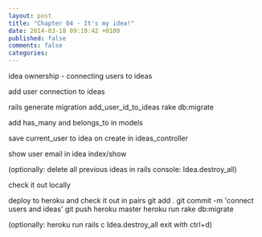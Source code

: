 ```yaml
---
layout: post
title: "Chapter 04 - It's my idea!"
date: 2014-03-18 09:19:42 +0100
published: false
comments: false
categories:
---
```


idea ownership - connecting users to ideas

<!-- more -->

add user connection to ideas

rails generate migration add_user_id_to_ideas
rake db:migrate

add has_many and belongs_to in models

save current_user to idea on create in ideas_controller

show user email in idea index/show

(optionally:
delete all previous ideas in rails console:
Idea.destroy_all)

check it out locally

deploy to heroku and check it out in pairs
git add .
git commit -m 'connect users and ideas'
git push heroku master
heroku run rake db:migrate

(optionally:
heroku run rails c
Idea.destroy_all
exit with ctrl+d)
